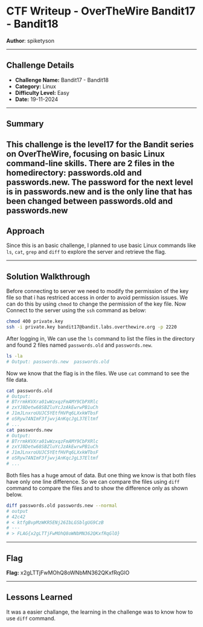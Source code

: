# CTF Writeup - **OverTheWire Bandit17 - Bandit18**

**Author**: spiketyson  

---

## Challenge Details

- **Challenge Name:** Bandit17 - Bandit18
- **Category:** Linux
- **Difficulty Level:** Easy
- **Date:** 19-11-2024

---

## Summary

This challenge is the level17 for the Bandit series on OverTheWire, focusing on basic Linux command-line skills. There are 2 files in the homedirectory: passwords.old and passwords.new. The password for the next level is in passwords.new and is the only line that has been changed between passwords.old and passwords.new
---

## Approach

Since this is an basic challenge, I planned to use basic Linux commands like `ls`, `cat`, `grep` and `diff` to explore the server and retrieve the flag.

---

## Solution Walkthrough

Before connecting to server we need to modify the permission of the key file so that i has restriced access in order to avoid permission issues. We can do this by using `chmod` to change the permission of the key file. Now Connect to the server using the `ssh` command as below:

```bash
chmod 400 private.key
ssh -i private.key bandit17@bandit.labs.overthewire.org -p 2220
```

After logging in, We can use the `ls` command to list the files in the directory and found 2 files named `passwords.old` and `passwords.new`.

```bash
ls -la 
# Output: passwords.new  passwords.old
```

Now we know that the flag is in the files. We use `cat` command to see the file data.

```bash
cat passwords.old
# Output: 
# BTrrmkKVXra01wWzxqzFmAMY9CbPXRlc
# zxYJ8Detw68SBZluYcJzAkEwrwPB1uCh
# J1mJLnxroUUJC5YEtfHVPq6LXxkWTbsF
# oSRyw7ANImF3fjwvjAnKqcJgL37Eltmf
# ...
cat passwords.new
# Output: 
# BTrrmkKVXra01wWzxqzFmAMY9CbPXRlc
# zxYJ8Detw68SBZluYcJzAkEwrwPB1uCh
# J1mJLnxroUUJC5YEtfHVPq6LXxkWTbsF
# oSRyw7ANImF3fjwvjAnKqcJgL37Eltmf
# ...
```

Both files has a huge amout of data. But one thing we know is that both files have only one line difference. So we can compare the files using `diff` command to compare the files and to show the difference only as shown below.

```bash
diff passwords.old passwords.new --normal
# output 
# 42c42
# < ktfgBvpMzWKR5ENj26IbLGSblgUG9CzB
# ---
# > FLAG{x2gLTTjFwMOhQ8oWNbMN362QKxfRqGlO}

```
---

## Flag

**Flag:**  x2gLTTjFwMOhQ8oWNbMN362QKxfRqGlO

---

## Lessons Learned

It was a easier challange, the learning in the challenge was to know how to use `diff` command.
